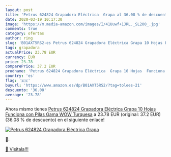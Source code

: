 ```yaml
---
layout: post
title: 'Petrus 624824 Grapadora Eléctrica  Grapa al 36.08 % de descuento'
date: 2020-03-19 10:17:30
image: 'https://m.media-amazon.com/images/I/41Uuwf+1JRL._SL200_.jpg'
comments: true
category: ofertas
author: ring
slug: 'B01AXT5RS2-es Petrus 624824 Grapadora Eléctrica Grapa 10 Hojas Funciona...'
tags: grapadora
actualPrice: 23.78 EUR
currency: EUR
price: 23.78
comparePrice: 37.2 EUR
prodname: 'Petrus 624824 Grapadora Eléctrica  Grapa 10 Hojas  Funciona con Pilas  Gama WOW Turquesa'
country: 'es'
flag: '🇪🇸'
buyurl: 'https://www.amazon.es/dp/B01AXT5RS2/?tag=tolees-21'
descuento: '36.08'
average: '23.78'
---
```


Ahora mismo tienes [Petrus 624824 Grapadora Eléctrica  Grapa 10 Hojas  Funciona con Pilas  Gama WOW Turquesa](https://www.amazon.es/dp/B01AXT5RS2/?tag=tolees-21) a 23.78 EUR (original: 37.2 EUR) (36.08 %  de descuento) en el siguiente enlace!

[![Petrus 624824 Grapadora Eléctrica  Grapa](https://m.media-amazon.com/images/I/41Uuwf+1JRL._SL200_.jpg)](https://www.amazon.es/dp/B01AXT5RS2/?tag=tolees-21)

🔎:


[🛒 Visítala!!!](https://www.amazon.es/dp/B01AXT5RS2/?tag=tolees-21)
